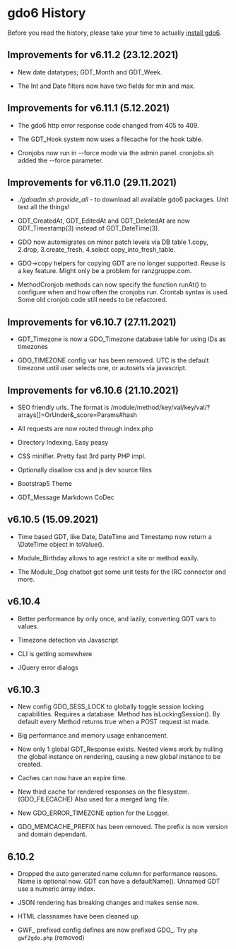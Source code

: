 # gdo6 History

Before you read the history, please take your time to actually [install gdo6](https://github.com/gizmore/gdo6/blob/master/DOCS/GDO_INSTALL_CLI.md).


## Improvements for v6.11.2 (23.12.2021)

 - New date datatypes; GDT_Month and GDT_Week.
 
 - The Int and Date filters now have two fields for min and max.
 

## Improvements for v6.11.1 (5.12.2021)

 - The gdo6 http error response code changed from 405 to 409.
 
 - The GDT_Hook system now uses a filecache for the hook table.
 
 - Cronjobs now run in --force mode via the admin panel. cronjobs.sh added the --force parameter.
 

## Improvements for v6.11.0 (29.11.2021)
 
 - *./gdoadm.sh provide_all* - to download all available gdo6 packages. Unit test all the things!
     
 - GDT_CreatedAt, GDT_EditedAt and GDT_DeletedAt are now GDT_Timestamp(3) instead of GDT_DateTime(3).
 
 - GDO now automigrates on minor patch levels via DB table 1.copy, 2.drop, 3.create_fresh, 4.select copy_into_fresh_table.
 
 - GDO->copy helpers for copying GDT are no longer supported. Reuse is a key feature. Might only be a problem for ranzgruppe.com.

 - MethodCronjob methods can now specify the function runAt() to configure when and how often the cronjobs run. Crontab syntax is used. Some old cronjob code still needs to be refactored.
 

## Improvements for v6.10.7 (27.11.2021)

 - GDT_Timezone is now a GDO_Timezone database table for using IDs as timezones
 
 - GDO_TIMEZONE config var has been removed. UTC is the default timezone until user selects one, or autosets via javascript.

    
## Improvements for v6.10.6 (21.10.2021)

 - SEO friendly urls. The format is /module/method/key/val/key/val/?arrays[]=OrUnder&_score=Params#hash

 - All requests are now routed through index.php

 - Directory Indexing. Easy peasy

 - CSS minifier. Pretty fast 3rd party PHP impl.
 
 - Optionally disallow css and js dev source files
 
 - Bootstrap5 Theme
 
 - GDT_Message Markdown CoDec
 

## v6.10.5 (15.09.2021)

 - Time based GDT, like Date, DateTime and Timestamp now return a \DateTime object in toValue().

 - Module_Birthday allows to age restrict a site or method easily.
 
 - The Module_Dog chatbot got some unit tests for the IRC connector and more.

 
## v6.10.4

 - Better performance by only once, and lazily, converting GDT vars to values.
 
 - Timezone detection via Javascript

 - CLI is getting somewhere
  
 - JQuery error dialogs
 

## v6.10.3
 
 - New config GDO_SESS_LOCK to globally toggle session locking capabilities. Requires a database. Method has isLockingSession(). By default every Method returns true when a POST request ist made. 
 
 - Big performance and memory usage enhancement.
 
 - Now only 1 global GDT_Response exists. Nested views work by nulling the global instance on rendering, causing a new global instance to be created.
 
 - Caches can now have an expire time.
 
 - New third cache for rendered responses on the filesystem. (GDO_FILECACHE) Also used for a merged lang file.
 
 - New GDO_ERROR_TIMEZONE option for the Logger.
 
 - GDO_MEMCACHE_PREFIX has been removed. The prefix is now version and domain dependant.
 

## 6.10.2

 - Dropped the auto generated name column for performance reasons. Name is optional now. GDT can have a defaultName(). Unnamed GDT use a numeric array index.
 
 - JSON rendering has breaking changes and makes sense now.
 
 - HTML classnames have been cleaned up.
 
 - GWF_ prefixed config defines are now prefixed GDO_. Try `php gwf2gdo.php` (removed)

